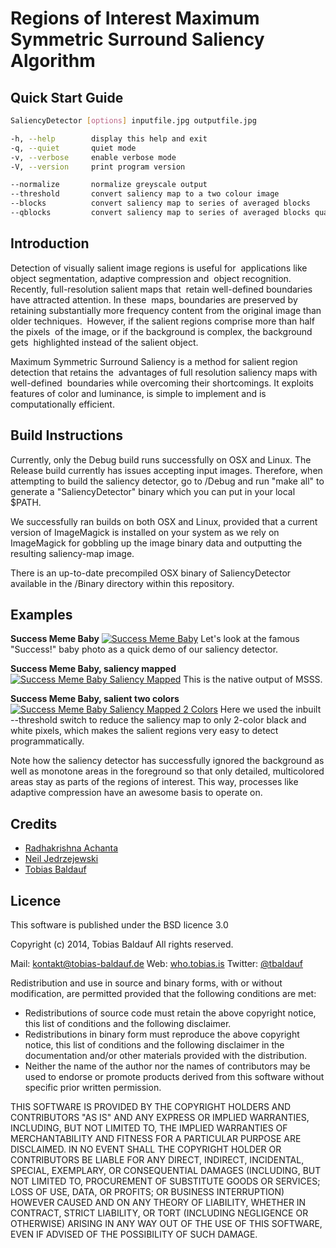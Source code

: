 Regions of Interest Maximum Symmetric Surround Saliency Algorithm
============

## Quick Start Guide

```bash
SaliencyDetector [options] inputfile.jpg outputfile.jpg

-h, --help        display this help and exit
-q, --quiet       quiet mode
-v, --verbose     enable verbose mode
-V, --version     print program version

--normalize       normalize greyscale output
--threshold       convert saliency map to a two colour image
--blocks          convert saliency map to series of averaged blocks
--qblocks         convert saliency map to series of averaged blocks quantized to 4 colours
```

## Introduction

Detection of visually salient image regions is useful for  applications like object segmentation, adaptive compression and  object recognition. Recently, full-resolution salient maps that  retain well-defined boundaries have attracted attention. In these  maps, boundaries are preserved by retaining substantially more frequency content from the original image than older techniques.  However, if the salient regions comprise more than half the pixels  of the image, or if the background is complex, the background gets  highlighted instead of the salient object.

Maximum Symmetric Surround Saliency is a method for salient region detection that retains the  advantages of full resolution saliency maps with well-defined  boundaries while overcoming their shortcomings. It exploits  features of color and luminance, is simple to implement and is  computationally efficient.

## Build Instructions

Currently, only the Debug build runs successfully on OSX and Linux. The Release build currently has issues accepting input images. Therefore, when attempting to build the saliency detector, go to /Debug and run "make all" to generate a "SaliencyDetector" binary which you can put in your local $PATH.

We successfully ran builds on both OSX and Linux, provided that a current version of ImageMagick is installed on your system as we rely on ImageMagick for gobbling up the image binary data and outputting the resulting saliency-map image.

There is an up-to-date precompiled OSX binary of SaliencyDetector available in the /Binary directory within this repository.

## Examples

**Success Meme Baby**
[![Success Meme Baby](imagedemo/success-meme-baby.jpg)](https://raw.github.com/technopagan/mss-saliency/master/imagedemo/success-meme-baby.jpg)
Let's look at the famous "Success!" baby photo as a quick demo of our saliency detector.

**Success Meme Baby, saliency mapped**
[![Success Meme Baby Saliency Mapped](imagedemo/success-meme-baby-salient.jpg)](https://raw.github.com/technopagan/mss-saliency/master/imagedemo/success-meme-baby-salient.jpg)
This is the native output of MSSS.

**Success Meme Baby, salient two colors**
[![Success Meme Baby Saliency Mapped 2 Colors](imagedemo/success-meme-baby-salient-2color.jpg)](https://raw.github.com/technopagan/mss-saliency/master/imagedemo/success-meme-baby-salient-2color.jpg)
Here we used the inbuilt --threshold switch to reduce the saliency map to only 2-color black and white pixels, which makes the salient regions very easy to detect programmatically.

Note how the saliency detector has successfully ignored the background as well as monotone areas in the foreground so that only detailed, multicolored areas stay as parts of the regions of interest. This way, processes like adaptive compression have an awesome basis to operate on.

## Credits

 * [Radhakrishna Achanta](http://ivrg.epfl.ch/people/achanta)
 * [Neil Jedrzejewski](http://www.wunderboy.org/about.php)
 * [Tobias Baldauf](http://who.tobias.is/)

## Licence

This software is published under the BSD licence 3.0

Copyright (c) 2014, Tobias Baldauf
All rights reserved.

Mail: [kontakt@tobias-baldauf.de](mailto:kontakt@tobias-baldauf.de)
Web: [who.tobias.is](http://who.tobias.is/)
Twitter: [@tbaldauf](http://twitter.com/tbaldauf)

Redistribution and use in source and binary forms, with or without modification, are permitted provided that the following conditions are met:

 * Redistributions of source code must retain the above copyright notice, this list of conditions and the following disclaimer.
 * Redistributions in binary form must reproduce the above copyright notice, this list of conditions and the following disclaimer in the documentation and/or other materials provided with the distribution.
 * Neither the name of the author nor the names of contributors may be used to endorse or promote products derived from this software without specific prior written permission.

THIS SOFTWARE IS PROVIDED BY THE COPYRIGHT HOLDERS AND CONTRIBUTORS "AS IS" AND ANY EXPRESS OR IMPLIED WARRANTIES, INCLUDING, BUT NOT LIMITED TO, THE IMPLIED WARRANTIES OF MERCHANTABILITY AND FITNESS FOR A PARTICULAR PURPOSE ARE DISCLAIMED. IN NO EVENT SHALL THE COPYRIGHT HOLDER OR CONTRIBUTORS BE LIABLE FOR ANY DIRECT, INDIRECT, INCIDENTAL, SPECIAL, EXEMPLARY, OR CONSEQUENTIAL DAMAGES (INCLUDING, BUT NOT LIMITED TO, PROCUREMENT OF SUBSTITUTE GOODS OR SERVICES; LOSS OF USE, DATA, OR PROFITS; OR BUSINESS INTERRUPTION) HOWEVER CAUSED AND ON ANY THEORY OF LIABILITY, WHETHER IN CONTRACT, STRICT LIABILITY, OR TORT (INCLUDING NEGLIGENCE OR OTHERWISE) ARISING IN ANY WAY OUT OF THE USE OF THIS SOFTWARE, EVEN IF ADVISED OF THE POSSIBILITY OF SUCH DAMAGE.

